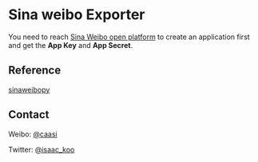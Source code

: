 Sina weibo Exporter
==============

You need to reach [Sina Weibo open platform](http://open.weibo.com/apps) to create an application first and get the **App Key** and **App Secret**.

Reference
--------------

[sinaweibopy](https://github.com/michaelliao/sinaweibopy)

Contact
--------------

Weibo: [@caasi](http://weibo.com/link307)

Twitter: [@isaac_koo](http://twitter.com/isaac_koo)
